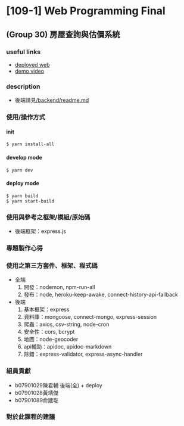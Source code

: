 # [109-1] Web Programming Final 
## (Group 30) 房屋查詢與估價系統
### useful links
* [deployed web](https://houses-valuation.herokuapp.com/)
* [demo video](#)
### description
* 後端請見[/backend/readme.md](https://github.com/Claude0311/web-final/tree/main/backend)
### 使用/操作方式
#### init
```
$ yarn install-all
```
#### develop mode
```
$ yarn dev
```
#### deploy mode
```
$ yarn build
$ yarn start-build
```

### 使用與參考之框架/模組/原始碼
* 後端框架：express.js
### 專題製作心得
### 使用之第三方套件、框架、程式碼
* 全端
    1. 開發：nodemon, npm-run-all
    2. 發布：node, heroku-keep-awake, connect-history-api-fallback
* 後端
    1. 基本框架：express
    2. 資料庫：mongoose, connect-mongo, express-session
    3. 爬蟲：axios, csv-string, node-cron
    4. 安全性：cors, bcrypt
    5. 地圖：node-geocoder
    6. api輔助：apidoc, apidoc-markdown
    7. 除錯：express-validator, express-async-handler
### 組員貢獻
* b07901029陳君輔
後端(全) + deploy
* b07901028黃靖傑
* b07901089俞建琁

### 對於此課程的建議